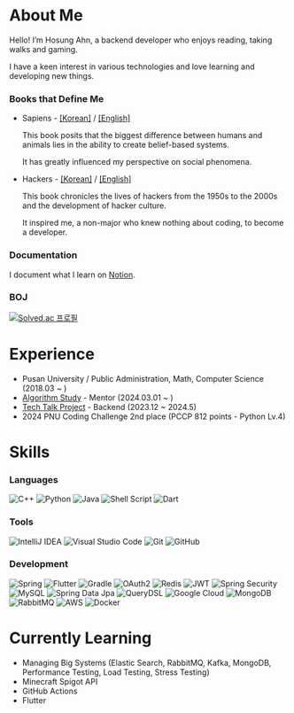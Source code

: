 # About Me
Hello! I’m Hosung Ahn, a backend developer who enjoys reading, taking walks and gaming.

I have a keen interest in various technologies and love learning and developing new things.

### Books that Define Me

- Sapiens - [[Korean]](https://m.yes24.com/Goods/Detail/23030284) / [[English]](https://www.amazon.com/Sapiens-Yuval-Noah-Harari-audiobook/dp/B0741F3M7C/ref=sr_1_1?crid=193J79B5RBBJD&dib=eyJ2IjoiMSJ9.31uws3pNxXnIoV5ovuHC3v4YuocU4-fTWVAWxqdm54Fw7fBID7Dcux8hUlldgPGN_oRPta3OQ-sErN1CJa90c6xYMejNaHT_xcAqzfiLgmtgUfwvAdPhizALavnrLPGKaTV_pea1UBEttvmb00R_ghsCuzBsUJZxfNbOlYg3MfJOnbfi04G5gbSoceYnQzK3SLC0lIFtSWnQQfibkyjPx_fG24rdHWI5GPUHTN2CoEM._YkvOlZiHl3njy-Bjc5dfpBeOPUZDPJk21pK3lCagBI&dib_tag=se&keywords=sapiens&qid=1719073429&sprefix=sapien%2Caps%2C278&sr=8-1)

  This book posits that the biggest difference between humans and animals lies in the ability to create belief-based systems.

  It has greatly influenced my perspective on social phenomena.

- Hackers - [[Korean]](https://m.yes24.com/Goods/Detail/72302803) / [[English]](https://www.amazon.com/Hackers-Heroes-Computer-Revolution-Anniversary/dp/B017RV1I3C/ref=sr_1_1?crid=2MXBE2CYIOL3P&dib=eyJ2IjoiMSJ9.O9AffF0J0YbyPNMuhUahRfMxZ1qaw0NzkrMRopnp48BRCZECSv0fnOcW7tp2tYKlYhXluefJ6A9SM7PTHLj3vDqdVUsHJIlp3KR4X8xm3OYBJhTwOlsq6LhlL4Ho13CBV7Sm96BE2SE5vwZ7QaHVC-9q6LCJ7WllpGAm7Q59XhmxIUX5FK5gjVwoVt1yjq5wnxJY27p3zoQGZ39HGLNBcZDxGiOoIYnRl0Pk1AzjFFw.M5RoscIIMiNlCSoH9mFz-j5LdV796UxHyJaHTvxT5hE&dib_tag=se&keywords=hackers&qid=1719073545&s=audible&sprefix=hacker%2Caudible%2C238&sr=1-1)

  This book chronicles the lives of hackers from the 1950s to the 2000s and the development of hacker culture.

  It inspired me, a non-major who knew nothing about coding, to become a developer.

### Documentation
I document what I learn on [Notion](https://hosung-note.notion.site/b99100125faa47908134239b7461e2ca?pvs=4).

### BOJ

[![Solved.ac 프로필](http://mazassumnida.wtf/api/v2/generate_badge?boj=an3735297)](https://solved.ac/an3735297)

# Experience

- Pusan University / Public Administration, Math, Computer Science (2018.03 ~ )
- [Algorithm Study](https://github.com/Algorithm-study-busan) - Mentor (2024.03.01 ~ )
- [Tech Talk Project](https://github.com/Tech-Talk-Project) - Backend (2023.12 ~ 2024.5)
- 2024 PNU Coding Challenge 2nd place (PCCP 812 points - Python Lv.4)

# Skills

### Languages 
![C++](https://img.shields.io/badge/c++-%2300599C.svg?style=for-the-badge&logo=c%2B%2B&logoColor=white)
![Python](https://img.shields.io/badge/python-3670A0?style=for-the-badge&logo=python&logoColor=ffdd54)
![Java](https://img.shields.io/badge/java-%23ED8B00.svg?style=for-the-badge&logo=openjdk&logoColor=white)
![Shell Script](https://img.shields.io/badge/shell_script-%23121011.svg?style=for-the-badge&logo=gnu-bash&logoColor=white)
![Dart](https://img.shields.io/badge/dart-%230175C2.svg?style=for-the-badge&logo=dart&logoColor=white)

### Tools
![IntelliJ IDEA](https://img.shields.io/badge/IntelliJIDEA-000000.svg?style=for-the-badge&logo=intellij-idea&logoColor=white)
![Visual Studio Code](https://img.shields.io/badge/Visual%20Studio%20Code-0078d7.svg?style=for-the-badge&logo=visual-studio-code&logoColor=white)
![Git](https://img.shields.io/badge/git-%23F05033.svg?style=for-the-badge&logo=git&logoColor=white)
![GitHub](https://img.shields.io/badge/github-%23121011.svg?style=for-the-badge&logo=github&logoColor=white)

### Development
![Spring](https://img.shields.io/badge/spring-%236DB33F.svg?style=for-the-badge&logo=spring&logoColor=white)
![Flutter](https://img.shields.io/badge/Flutter-%2302569B.svg?style=for-the-badge&logo=Flutter&logoColor=white)
![Gradle](https://img.shields.io/badge/Gradle-02303A.svg?style=for-the-badge&logo=Gradle&logoColor=white)
![OAuth2](https://img.shields.io/badge/OAuth2-%230047B3.svg?style=for-the-badge&logo=OAuth2&logoColor=white)
![Redis](https://img.shields.io/badge/redis-%23DD0031.svg?style=for-the-badge&logo=redis&logoColor=white)
![JWT](https://img.shields.io/badge/JWT-black?style=for-the-badge&logo=JSON%20web%20tokens)
![Spring Security](https://img.shields.io/badge/Spring_Security-%236DB33F.svg?style=for-the-badge&logo=spring&logoColor=white)
![MySQL](https://img.shields.io/badge/mysql-4479A1.svg?style=for-the-badge&logo=mysql&logoColor=white)
![Spring Data Jpa](https://img.shields.io/badge/Spring_Data_Jpa-%236DB33F.svg?style=for-the-badge&logo=spring&logoColor=white)
![QueryDSL](https://img.shields.io/badge/QueryDSL-%230047B3.svg?style=for-the-badge&logo=QueryDSL&logoColor=white)
![Google Cloud](https://img.shields.io/badge/GoogleCloud-%234285F4.svg?style=for-the-badge&logo=google-cloud&logoColor=white)
![MongoDB](https://img.shields.io/badge/MongoDB-%234ea94b.svg?style=for-the-badge&logo=mongodb&logoColor=white)
![RabbitMQ](https://img.shields.io/badge/Rabbitmq-FF6600?style=for-the-badge&logo=rabbitmq&logoColor=white)
![AWS](https://img.shields.io/badge/AWS-%23FF9900.svg?style=for-the-badge&logo=amazon-aws&logoColor=white)
![Docker](https://img.shields.io/badge/docker-%230db7ed.svg?style=for-the-badge&logo=docker&logoColor=white)

# Currently Learning

- Managing Big Systems (Elastic Search, RabbitMQ, Kafka, MongoDB, Performance Testing, Load Testing, Stress Testing) 
- Minecraft Spigot API
- GitHub Actions
- Flutter
